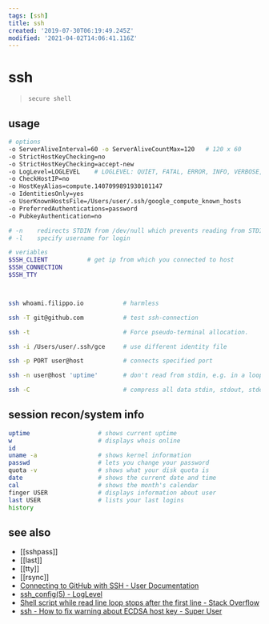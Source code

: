 ```yaml
---
tags: [ssh]
title: ssh
created: '2019-07-30T06:19:49.245Z'
modified: '2021-04-02T14:06:41.116Z'
---
```


# ssh
> `secure shell`

## usage
```sh
# options
-o ServerAliveInterval=60 -o ServerAliveCountMax=120   # 120 x 60
-o StrictHostKeyChecking=no
-o StrictHostKeyChecking=accept-new
-o LogLevel=LOGLEVEL    # LOGLEVEL: QUIET, FATAL, ERROR, INFO, VERBOSE, DEBUG, DEBUG1, DEBUG2, and DEBUG3
-o CheckHostIP=no
-o HostKeyAlias=compute.1407099891930101147 
-o IdentitiesOnly=yes 
-o UserKnownHostsFile=/Users/user/.ssh/google_compute_known_hosts 
-o PreferredAuthentications=password
-o PubkeyAuthentication=no

# -n    redirects STDIN from /dev/null which prevents reading from STDIN, used inside loops
# -l    specify username for login

# veriables
$SSH_CLIENT           # get ip from which you connected to host
$SSH_CONNECTION
$SSH_TTY



ssh whoami.filippo.io           # harmless

ssh -T git@github.com           # test ssh-connection

ssh -t                          # Force pseudo-terminal allocation.

ssh -i /Users/user/.ssh/gce     # use different identity file

ssh -p PORT user@host           # connects specified port

ssh -n user@host 'uptime'       # don't read from stdin, e.g. in a loop

ssh -C                          # compress all data stdin, stdout, stderr, x11, tpc, unix-domain-connections via gzip
```

## session recon/system info
```sh
uptime                   # shows current uptime
w                        # displays whois online
id
uname -a                 # shows kernel information
passwd                   # lets you change your password
quota -v                 # shows what your disk quota is
date                     # shows the current date and time
cal                      # shows the month's calendar
finger USER              # displays information about user
last USER                # lists your last logins
history
```

## see also
- [[sshpass]]
- [[last]]
- [[tty]]
- [[rsync]]
- [Connecting to GitHub with SSH - User Documentation](https://help.github.com/articles/connecting-to-github-with-ssh/)
- [ssh_config(5) - LogLevel](http://man.openbsd.org/cgi-bin/man.cgi/OpenBSD-current/man5/ssh_config.5?query=ssh_config#LogLevel)
- [Shell script while read line loop stops after the first line - Stack Overflow](https://stackoverflow.com/a/13800476)
- [ssh - How to fix warning about ECDSA host key - Super User](https://superuser.com/a/421024/341187)

